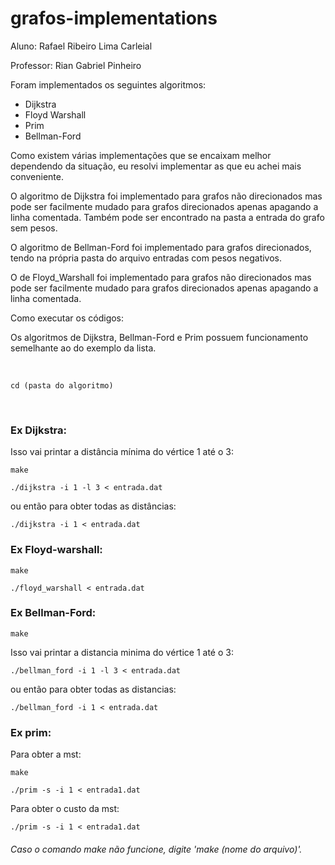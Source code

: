   # grafos-implementations
  
  
  Aluno: Rafael Ribeiro Lima Carleial
  
  Professor: Rian Gabriel Pinheiro
  
  
  Foram implementados os seguintes algoritmos:

  - Dijkstra
  - Floyd Warshall
  - Prim
  - Bellman-Ford

  Como existem várias implementações que se encaixam melhor dependendo da situação, eu resolvi implementar as que eu achei mais conveniente.

  O algoritmo de Dijkstra foi implementado para grafos não direcionados mas pode ser facilmente mudado para grafos direcionados apenas apagando a linha comentada. Também pode ser encontrado na pasta a entrada do grafo sem pesos.

  O algoritmo de Bellman-Ford foi implementado para grafos direcionados, tendo na própria pasta do arquivo entradas com pesos negativos.

  O de Floyd_Warshall foi implementado para grafos não direcionados mas pode ser facilmente mudado para grafos direcionados apenas apagando a linha comentada.

  Como executar os códigos:

  Os algoritmos de Dijkstra, Bellman-Ford e Prim possuem funcionamento semelhante ao do exemplo da lista.
  
  
<br>

```
cd (pasta do algoritmo)
```

<br>

### Ex Dijkstra:


  Isso vai printar a distância mínima do vértice 1 até o 3:
  
```
make
```
```
./dijkstra -i 1 -l 3 < entrada.dat
```

  ou então para obter todas as distâncias:
  
```
./dijkstra -i 1 < entrada.dat
```


### Ex Floyd-warshall:


```
make
```
```
./floyd_warshall < entrada.dat
```


### Ex Bellman-Ford:


```
make
```
  Isso vai printar a distancia minima do vértice 1 até o 3:
  
```
./bellman_ford -i 1 -l 3 < entrada.dat
```
  


  ou então para obter todas as distancias:

```
./bellman_ford -i 1 < entrada.dat
```



### Ex prim:


Para obter a mst:

```
make
```
```
./prim -s -i 1 < entrada1.dat
```
  


  Para obter o custo da mst:
```
./prim -s -i 1 < entrada1.dat
```


###### Caso o comando make não funcione, digite 'make (nome do arquivo)'.
